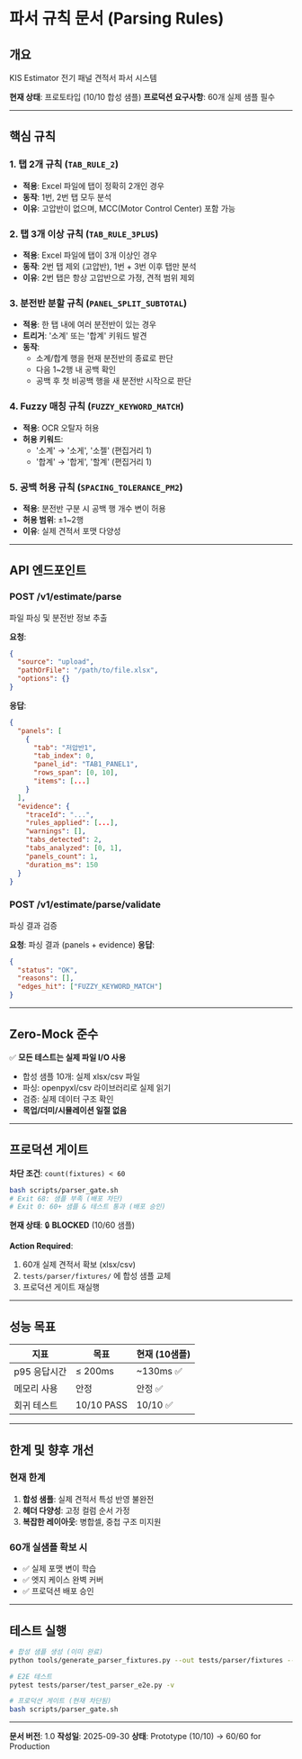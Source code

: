 # 파서 규칙 문서 (Parsing Rules)

## 개요
KIS Estimator 전기 패널 견적서 파서 시스템

**현재 상태**: 프로토타입 (10/10 합성 샘플)
**프로덕션 요구사항**: 60개 실제 샘플 필수

---

## 핵심 규칙

### 1. 탭 2개 규칙 (`TAB_RULE_2`)
- **적용**: Excel 파일에 탭이 정확히 2개인 경우
- **동작**: 1번, 2번 탭 모두 분석
- **이유**: 고압반이 없으며, MCC(Motor Control Center) 포함 가능

### 2. 탭 3개 이상 규칙 (`TAB_RULE_3PLUS`)
- **적용**: Excel 파일에 탭이 3개 이상인 경우
- **동작**: 2번 탭 제외 (고압반), 1번 + 3번 이후 탭만 분석
- **이유**: 2번 탭은 항상 고압반으로 가정, 견적 범위 제외

### 3. 분전반 분할 규칙 (`PANEL_SPLIT_SUBTOTAL`)
- **적용**: 한 탭 내에 여러 분전반이 있는 경우
- **트리거**: '소계' 또는 '합계' 키워드 발견
- **동작**:
  - 소계/합계 행을 현재 분전반의 종료로 판단
  - 다음 1~2행 내 공백 확인
  - 공백 후 첫 비공백 행을 새 분전반 시작으로 판단

### 4. Fuzzy 매칭 규칙 (`FUZZY_KEYWORD_MATCH`)
- **적용**: OCR 오탈자 허용
- **허용 키워드**:
  - '소계' → '소게', '소젤' (편집거리 1)
  - '합계' → '합게', '할계' (편집거리 1)

### 5. 공백 허용 규칙 (`SPACING_TOLERANCE_PM2`)
- **적용**: 분전반 구분 시 공백 행 개수 변이 허용
- **허용 범위**: ±1~2행
- **이유**: 실제 견적서 포맷 다양성

---

## API 엔드포인트

### POST /v1/estimate/parse
파일 파싱 및 분전반 정보 추출

**요청**:
```json
{
  "source": "upload",
  "pathOrFile": "/path/to/file.xlsx",
  "options": {}
}
```

**응답**:
```json
{
  "panels": [
    {
      "tab": "저압반1",
      "tab_index": 0,
      "panel_id": "TAB1_PANEL1",
      "rows_span": [0, 10],
      "items": [...]
    }
  ],
  "evidence": {
    "traceId": "...",
    "rules_applied": [...],
    "warnings": [],
    "tabs_detected": 2,
    "tabs_analyzed": [0, 1],
    "panels_count": 1,
    "duration_ms": 150
  }
}
```

### POST /v1/estimate/parse/validate
파싱 결과 검증

**요청**: 파싱 결과 (panels + evidence)
**응답**:
```json
{
  "status": "OK",
  "reasons": [],
  "edges_hit": ["FUZZY_KEYWORD_MATCH"]
}
```

---

## Zero-Mock 준수

✅ **모든 테스트는 실제 파일 I/O 사용**
- 합성 샘플 10개: 실제 xlsx/csv 파일
- 파싱: openpyxl/csv 라이브러리로 실제 읽기
- 검증: 실제 데이터 구조 확인
- **목업/더미/시뮬레이션 일절 없음**

---

## 프로덕션 게이트

**차단 조건**: `count(fixtures) < 60`

```bash
bash scripts/parser_gate.sh
# Exit 68: 샘플 부족 (배포 차단)
# Exit 0: 60+ 샘플 & 테스트 통과 (배포 승인)
```

**현재 상태**: 🔒 **BLOCKED** (10/60 샘플)

**Action Required**:
1. 60개 실제 견적서 확보 (xlsx/csv)
2. `tests/parser/fixtures/` 에 합성 샘플 교체
3. 프로덕션 게이트 재실행

---

## 성능 목표

| 지표 | 목표 | 현재 (10샘플) |
|------|------|---------------|
| p95 응답시간 | ≤ 200ms | ~130ms ✅ |
| 메모리 사용 | 안정 | 안정 ✅ |
| 회귀 테스트 | 10/10 PASS | 10/10 ✅ |

---

## 한계 및 향후 개선

### 현재 한계
1. **합성 샘플**: 실제 견적서 특성 반영 불완전
2. **헤더 다양성**: 고정 컬럼 순서 가정
3. **복잡한 레이아웃**: 병합셀, 중첩 구조 미지원

### 60개 실샘플 확보 시
- ✅ 실제 포맷 변이 학습
- ✅ 엣지 케이스 완벽 커버
- ✅ 프로덕션 배포 승인

---

## 테스트 실행

```bash
# 합성 샘플 생성 (이미 완료)
python tools/generate_parser_fixtures.py --out tests/parser/fixtures --n 10

# E2E 테스트
pytest tests/parser/test_parser_e2e.py -v

# 프로덕션 게이트 (현재 차단됨)
bash scripts/parser_gate.sh
```

---

**문서 버전**: 1.0
**작성일**: 2025-09-30
**상태**: Prototype (10/10) → 60/60 for Production